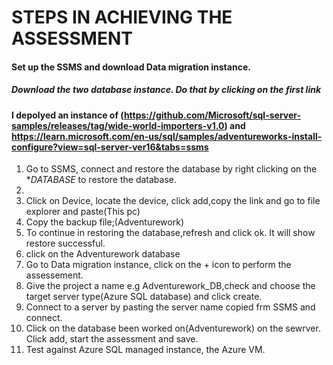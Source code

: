 # STEPS IN ACHIEVING THE ASSESSMENT
#### Set up the SSMS and download Data migration instance.  
##### Download the two database instance. Do that by clicking on the first link 
#### I depolyed an instance of (https://github.com/Microsoft/sql-server-samples/releases/tag/wide-world-importers-v1.0) and https://learn.microsoft.com/en-us/sql/samples/adventureworks-install-configure?view=sql-server-ver16&tabs=ssms
1. Go to SSMS, connect and restore the database by right clicking on the **DATABASE* to restore the database.
2. 
3. Click on Device, locate the device, click add,copy the link and go to file explorer and paste(This pc)
4. Copy the backup file;(Adventurework)
5. To continue in restoring the database,refresh and click ok. It will show restore successful.
6. click on the Adventurework database
7. Go to Data migration instance, click on the + icon to perform the assessement.
8. Give the project a name e.g Adventurework_DB,check and choose the target server type(Azure SQL database) and click create.
9. Connect to a server by pasting the server name copied frm SSMS and connect.
10. Click on the database been worked on(Adventurework) on the sewrver. Click add, start the assessment and save.
11. Test against Azure SQL managed instance, the Azure VM.
